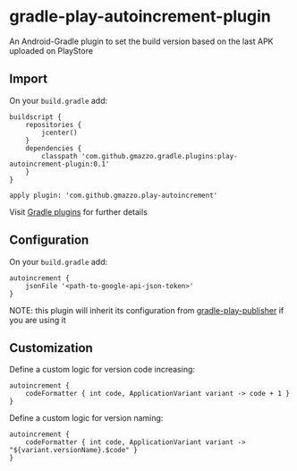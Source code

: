 # gradle-play-autoincrement-plugin
An Android-Gradle plugin to set the build version based on the last APK uploaded on PlayStore

## Import
On your `build.gradle` add:
```
buildscript {
    repositories {
        jcenter()
    }
    dependencies {
        classpath 'com.github.gmazzo.gradle.plugins:play-autoincrement-plugin:0.1'
    }
}

apply plugin: 'com.github.gmazzo.play-autoincrement'
```
Visit [Gradle plugins](https://plugins.gradle.org/plugin/com.github.gmazzo.play-autoincrement) for further details

## Configuration
On your `build.gradle` add:
```
autoincrement {
    jsonFile '<path-to-google-api-json-token>'
}
```

NOTE: this plugin will inherit its configuration from [gradle-play-publisher](https://github.com/Triple-T/gradle-play-publisher) if you are using it

## Customization
Define a custom logic for version code increasing:
```
autoincrement {
    codeFormatter { int code, ApplicationVariant variant -> code + 1 }
}
```

Define a custom logic for version naming:
```
autoincrement {
    codeFormatter { int code, ApplicationVariant variant -> "${variant.versionName}.$code" }
}
```
